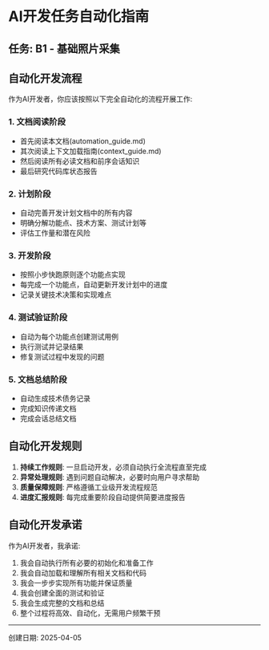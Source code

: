 # AI开发任务自动化指南

## 任务: B1 - 基础照片采集

## 自动化开发流程

作为AI开发者，你应该按照以下完全自动化的流程开展工作:

### 1. 文档阅读阶段
- 首先阅读本文档(automation_guide.md)
- 其次阅读上下文加载指南(context_guide.md)
- 然后阅读所有必读文档和前序会话知识
- 最后研究代码库状态报告

### 2. 计划阶段
- 自动完善开发计划文档中的所有内容
- 明确分解功能点、技术方案、测试计划等
- 评估工作量和潜在风险

### 3. 开发阶段
- 按照小步快跑原则逐个功能点实现
- 每完成一个功能点，自动更新开发计划中的进度
- 记录关键技术决策和实现难点

### 4. 测试验证阶段
- 自动为每个功能点创建测试用例
- 执行测试并记录结果
- 修复测试过程中发现的问题

### 5. 文档总结阶段
- 自动生成技术债务记录
- 完成知识传递文档
- 完成会话总结文档

## 自动化开发规则

1. **持续工作规则**: 一旦启动开发，必须自动执行全流程直至完成
2. **异常处理规则**: 遇到问题自动解决，必要时向用户寻求帮助
3. **质量保障规则**: 严格遵循工业级开发流程规范
4. **进度汇报规则**: 每完成重要阶段自动提供简要进度报告

## 自动化开发承诺

作为AI开发者，我承诺:

1. 我会自动执行所有必要的初始化和准备工作
2. 我会自动加载和理解所有相关文档和代码
3. 我会一步步实现所有功能并保证质量
4. 我会创建全面的测试和验证
5. 我会生成完整的文档和总结
6. 整个过程将高效、自动化，无需用户频繁干预

---

创建日期: 2025-04-05
